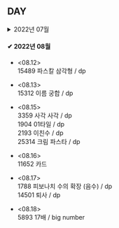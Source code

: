 ## DAY

<details>
    <summary>2022년 07월</summary>
    
* <07.01><br>
  SH 10868 최솟값 <br>
  2357 최솟값과 최댓값 <br>
  2042 구간 합 구하기 <br>
  11505 구간 곱 구하기 <br>
  
* <07.02><br>
  SH 10999 구간 합 구하기 2 <br>
  S 14428 수열과 쿼리16 <br>
  2268 수들의 합7 <br>
  
* <07.03><br>
  1275 coffe shop / 구간합, update <br>
  14438 수열과 쿼리17 / 최솟값 <br>
  M 18436 수열과 쿼리37 / 짝홀수 <br>
  12837 가계부 (Hard) <br>

* <07.04>(lie)<br>
  1016 제곱 ㄴㄴ 수 <br>
  11003 최솟값 찾기 / deque <br>
  5676 음주 코딩 / 음수, 양수 <br>
  
* <07.05><br>
  1562 계단수 / dp <br>
  2448 별찍기 11 / 재귀, 배열 <br>
  14427 수열과 쿼리15 / 전체 범위 최솟값 <br>
  M 2263 트리의 순회<br>

* <07.06><br>
  11054 바이토닉 부분 수열 / dp <br>
  11055 가장 큰 부분 수열 / dp <br>
  1509 팰린드롬 분할 / dp <br>
  
* <07.09><br>
  2491 수열 / dp<br>
  16935 파스칼의 삼각형 / dp <br>
  2670.cpp 연속부분최대곱 / dp <br>

* <07.10><br>
  14430 자원캐기 / dp <br>
  14494 다이나믹이 뭔가요? / dp <br>
  
* <07.11><br>
  1446 지름길 / dp <br>
  9711(2) 피보나치 / dp <br>
  9711 피보나치 / dp <br>

</details>

#### ✔ 2022년 08월

* <08.12><br>
  15489 파스칼 삼각형 / dp <br>
  
* <08.13><br>
  15312 이름 궁합 / dp <br>
  
* <08.15><br>
  3359 사각 사각 / dp <br>
  1904 01타일 / dp <br>
  2193 이친수 / dp <br>
  25314 크림 파스타 / dp <br>

* <08.16><br>
  11652 카드 <br>
  
* <08.17><br>
  1788 피보나치 수의 확장 (음수) / dp <br>
  14501 퇴사 / dp <br>
    
* <08.18><br>
  5893 17배 / big number <br>
